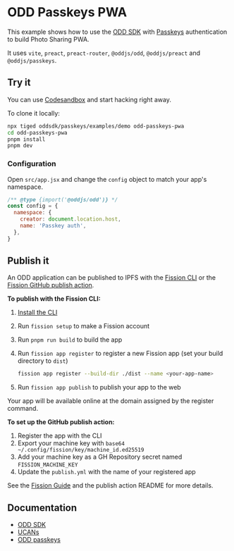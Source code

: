 # ODD Passkeys PWA

This example shows how to use the [ODD SDK](https://github.com/oddsdk/ts-odd) with [Passkeys](https://w3c.github.io/webauthn) authentication to build Photo Sharing PWA.

It uses `vite`, `preact`, `preact-router`, `@oddjs/odd`, `@oddjs/preact` and `@oddjs/passkeys`.

## Try it

You can use [Codesandbox](https://githubbox.com/oddsdk/passkeys/tree/main/examples/demo) and start hacking right away.

To clone it locally:

```bash
npx tiged oddsdk/passkeys/examples/demo odd-passkeys-pwa
cd odd-passkeys-pwa
pnpm install
pnpm dev
```

### Configuration

Open `src/app.jsx` and change the `config` object to match your app's namespace.

```js
/** @type {import('@oddjs/odd')} */
const config = {
  namespace: {
    creator: document.location.host,
    name: 'Passkey auth',
  },
}
```

## Publish it

An ODD application can be published to IPFS with the [Fission CLI](https://guide.fission.codes/developers/cli) or the [Fission GitHub publish action](https://github.com/fission-suite/publish-action).

**To publish with the Fission CLI:**

1. [Install the CLI](https://guide.fission.codes/developers/installation)
2. Run `fission setup` to make a Fission account
3. Run `pnpm run build` to build the app
4. Run `fission app register` to register a new Fission app (set your build directory to `dist`)

   ```bash
   fission app register --build-dir ./dist --name <your-app-name>
   ```

5. Run `fission app publish` to publish your app to the web

Your app will be available online at the domain assigned by the register command.

**To set up the GitHub publish action:**

1. Register the app with the CLI
2. Export your machine key with `base64 ~/.config/fission/key/machine_id.ed25519`
3. Add your machine key as a GH Repository secret named `FISSION_MACHINE_KEY`
4. Update the `publish.yml` with the name of your registered app

See the [Fission Guide](https://guide.fission.codes/developers/installation) and the publish action README for more details.

## Documentation

- [ODD SDK](https://docs.odd.dev/)
- [UCANs](https://ucans.xyz/)
- [ODD passkeys](oddsdk.github.io/passkeys/)
